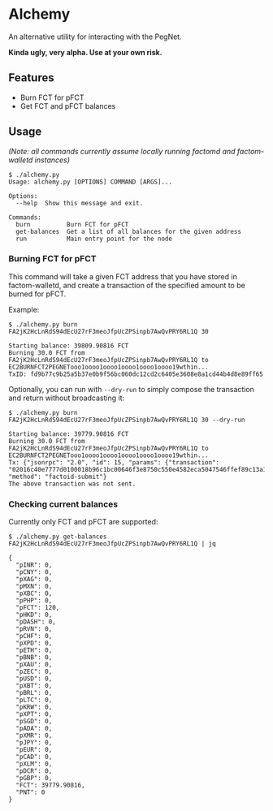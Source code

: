 # Alchemy

An alternative utility for interacting with the PegNet.

**Kinda ugly, very alpha. Use at your own risk.**

## Features
- Burn FCT for pFCT
- Get FCT and pFCT balances

## Usage
*(Note: all commands currently assume locally running factomd and factom-walletd instances)*
```
$ ./alchemy.py
Usage: alchemy.py [OPTIONS] COMMAND [ARGS]...

Options:
  --help  Show this message and exit.

Commands:
  burn          Burn FCT for pFCT
  get-balances  Get a list of all balances for the given address
  run           Main entry point for the node
```

### Burning FCT for pFCT
This command will take a given FCT address that you have stored in factom-walletd, and create a transaction of the specified amount to be burned for pFCT.

Example:
```
$ ./alchemy.py burn FA2jK2HcLnRdS94dEcU27rF3meoJfpUcZPSinpb7AwQvPRY6RL1Q 30

Starting balance: 39809.90816 FCT
Burning 30.0 FCT from FA2jK2HcLnRdS94dEcU27rF3meoJfpUcZPSinpb7AwQvPRY6RL1Q to EC2BURNFCT2PEGNETooo1oooo1oooo1oooo1oooo1oooo19wthin...
TxID: fd9b77c9b25a5b37e0b9f56bc060dc12cd2c6405e3608e8a1cd44b4d8e89ff65
```

Optionally, you can run with `--dry-run` to simply compose the transaction and return without broadcasting it:
```
$ ./alchemy.py burn FA2jK2HcLnRdS94dEcU27rF3meoJfpUcZPSinpb7AwQvPRY6RL1Q 30 --dry-run

Starting balance: 39779.90816 FCT
Burning 30.0 FCT from FA2jK2HcLnRdS94dEcU27rF3meoJfpUcZPSinpb7AwQvPRY6RL1Q to EC2BURNFCT2PEGNETooo1oooo1oooo1oooo1oooo1oooo19wthin...
Tx: {"jsonrpc": "2.0", "id": 15, "params": {"transaction": "02016c40e7777d0100018b96c1bc00646f3e8750c550e4582eca5047546ffef89c13a175985e320232bacac81cc4280037399721298d77984585040ea61055377039a4c3f3e2cd48c46ff643d50fd64f01718b5edd2914acc2e4677f336c1a32736e5e9bde13663e6413894f57ec272e285c500f77e0975099512cc53a27591fa9bc09a7a972d07d645a15034d55361e6ff805da5113bbf604de7cf19f601702c8ca2efad22d18059be72b940679560f0d"}, "method": "factoid-submit"}
The above transaction was not sent.
```

### Checking current balances
Currently only FCT and pFCT are supported:
```
$ ./alchemy.py get-balances FA2jK2HcLnRdS94dEcU27rF3meoJfpUcZPSinpb7AwQvPRY6RL1Q | jq

{
  "pINR": 0,
  "pCNY": 0,
  "pXAG": 0,
  "pMXN": 0,
  "pXBC": 0,
  "pPHP": 0,
  "pFCT": 120,
  "pHKD": 0,
  "pDASH": 0,
  "pRVN": 0,
  "pCHF": 0,
  "pXPD": 0,
  "pETH": 0,
  "pBNB": 0,
  "pXAU": 0,
  "pZEC": 0,
  "pUSD": 0,
  "pXBT": 0,
  "pBRL": 0,
  "pLTC": 0,
  "pKRW": 0,
  "pXPT": 0,
  "pSGD": 0,
  "pADA": 0,
  "pXMR": 0,
  "pJPY": 0,
  "pEUR": 0,
  "pCAD": 0,
  "pXLM": 0,
  "pDCR": 0,
  "pGBP": 0,
  "FCT": 39779.90816,
  "PNT": 0
}
```
